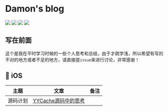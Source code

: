 # Damon's blog
![](https://img.shields.io/badge/language-Objective--C-brightgreen.svg) ![](https://img.shields.io/badge/language-python-brightgreen.svg) ![](https://img.shields.io/badge/language-Javascript-brightgreen.svg) ![](https://img.shields.io/badge/language-shell-brightgreen.svg)

## 写在前面

这个是我在平时学习时候的一些个人思考和总结，由于才疏学浅，所以希望有写的不对的地方或者不足的地方，请直接提`issue`来进行讨论，非常感谢！

##  iOS


| 主题 | 文章 | 备注 |
| :-: | :-: | :-: |
| 源码计划 | [YYCache源码中的思考](https://github.com/damon8to24/blog/blob/master/articles/YYCache%E6%BA%90%E7%A0%81%E4%B8%AD%E7%9A%84%E6%80%9D%E8%80%83.md) |  |



